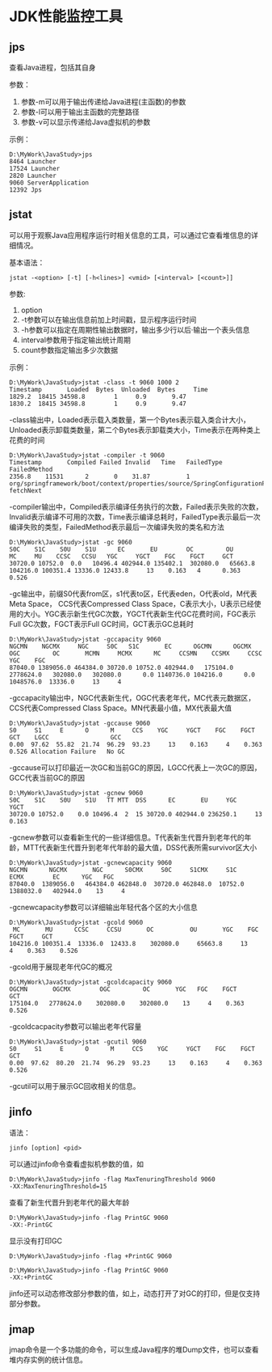 # JDK性能监控工具 #

## jps ##
查看Java进程，包括其自身

参数：

1. 参数-m可以用于输出传递给Java进程(主函数)的参数
2. 参数-l可以用于输出主函数的完整路径
3. 参数-v可以显示传递给Java虚拟机的参数

示例：

	D:\MyWork\JavaStudy>jps		
	8464 Launcher
	17524 Launcher
	2820 Launcher
	9060 ServerApplication
	12392 Jps

## jstat ##
可以用于观察Java应用程序运行时相关信息的工具，可以通过它查看堆信息的详细情况。

基本语法：

`jstat -<option> [-t] [-h<lines>] <vmid> [<interval> [<count>]]`

参数:
1. option
2. -t参数可以在输出信息前加上时间戳，显示程序运行时间
3. -h参数可以指定在周期性输出数据时，输出多少行以后·输出一个表头信息
4. interval参数用于指定输出统计周期
5. count参数指定输出多少次数据

示例：

	D:\MyWork\JavaStudy>jstat -class -t 9060 1000 2
	Timestamp       Loaded  Bytes  Unloaded  Bytes     Time
    1829.2  18415 34598.8        1     0.9       9.47
    1830.2  18415 34598.8        1     0.9       9.47

-class输出中，Loaded表示载入类数量，第一个Bytes表示载入类合计大小，Unloaded表示卸载类数量，第二个Bytes表示卸载类大小，Time表示在两种类上花费的时间

	D:\MyWork\JavaStudy>jstat -compiler -t 9060
	Timestamp       Compiled Failed Invalid   Time   FailedType FailedMethod
    2356.8    11531      2       0    31.87          1 org/springframework/boot/context/properties/source/SpringConfigurationPropertySources$SourcesIterator fetchNext

-compiler输出中，Compiled表示编译任务执行的次数，Failed表示失败的次数，Invalid表示编译不可用的次数，Time表示编译总耗时，FailedType表示最后一次编译失败的类型，FailedMethod表示最后一次编译失败的类名和方法

	D:\MyWork\JavaStudy>jstat -gc 9060
 	S0C    S1C    S0U    S1U      EC       EU        OC         OU       MC     MU    CCSC   CCSU   YGC     YGCT    FGC    FGCT     GCT
	30720.0 10752.0  0.0   10496.4 402944.0 135402.1  302080.0   65663.8   104216.0 100351.4 13336.0 12433.8     13    0.163   4      0.363    0.526

-gc输出中，前缀S0代表from区，s1代表to区，E代表eden，O代表old，M代表Meta Space， CCS代表Compressed Class Space，C表示大小，U表示已经使用的大小。YGC表示新生代GC次数，YGCT代表新生代GC花费时间，FGC表示Full GC次数，FGCT表示Full GC时间，GCT表示GC总耗时

	D:\MyWork\JavaStudy>jstat -gccapacity 9060
 	NGCMN    NGCMX     NGC     S0C   S1C       EC      OGCMN      OGCMX       OGC         OC       MCMN     MCMX      MC     CCSMN    CCSMX     CCSC    YGC    FGC
 	87040.0 1389056.0 464384.0 30720.0 10752.0 402944.0   175104.0  2778624.0   302080.0   302080.0      0.0 1140736.0 104216.0      0.0 1048576.0  13336.0     13     4

-gccapacity输出中，NGC代表新生代，OGC代表老年代，MC代表元数据区，CCS代表Compressed Class Space。MN代表最小值，MX代表最大值

	D:\MyWork\JavaStudy>jstat -gccause 9060
  	S0     S1     E      O      M     CCS    YGC     YGCT    FGC    FGCT     GCT    LGCC                 GCC
  	0.00  97.62  55.82  21.74  96.29  93.23     13    0.163     4    0.363    0.526 Allocation Failure   No GC

-gccause可以打印最近一次GC和当前GC的原因，LGCC代表上一次GC的原因，GCC代表当前GC的原因

	D:\MyWork\JavaStudy>jstat -gcnew 9060
 	S0C    S1C    S0U    S1U   TT MTT  DSS      EC       EU     YGC     YGCT
	30720.0 10752.0    0.0 10496.4  2  15 30720.0 402944.0 236250.1     13    0.163

-gcnew参数可以查看新生代的一些详细信息。T代表新生代晋升到老年代的年龄，MTT代表新生代晋升到老年代年龄的最大值，DSS代表所需survivor区大小

	D:\MyWork\JavaStudy>jstat -gcnewcapacity 9060
  	NGCMN      NGCMX       NGC      S0CMX     S0C     S1CMX     S1C       ECMX        EC      YGC   FGC
   	87040.0  1389056.0   464384.0 462848.0  30720.0 462848.0  10752.0  1388032.0   402944.0    13     4

-gcnewcapacity参数可以详细输出年轻代各个区的大小信息

	D:\MyWork\JavaStudy>jstat -gcold 9060
  	 MC       MU      CCSC     CCSU       OC          OU       YGC    FGC    FGCT     GCT
	104216.0 100351.4  13336.0  12433.8    302080.0     65663.8     13     4    0.363    0.526

-gcold用于展现老年代GC的概况

	D:\MyWork\JavaStudy>jstat -gcoldcapacity 9060
   	OGCMN       OGCMX        OGC         OC       YGC   FGC    FGCT     GCT
   	175104.0   2778624.0    302080.0    302080.0    13     4    0.363    0.526
-gcoldcacpacity参数可以输出老年代容量

	D:\MyWork\JavaStudy>jstat -gcutil 9060
  	S0     S1     E      O      M     CCS    YGC     YGCT    FGC    FGCT     GCT
  	0.00  97.62  80.20  21.74  96.29  93.23     13    0.163     4    0.363    0.526

-gcutil可以用于展示GC回收相关的信息。

## jinfo ##
语法：

`jinfo [option] <pid>`

可以通过jinfo命令查看虚拟机参数的值，如

	D:\MyWork\JavaStudy>jinfo -flag MaxTenuringThreshold 9060
	-XX:MaxTenuringThreshold=15
查看了新生代晋升到老年代的最大年龄

	D:\MyWork\JavaStudy>jinfo -flag PrintGC 9060
	-XX:-PrintGC
显示没有打印GC

	D:\MyWork\JavaStudy>jinfo -flag +PrintGC 9060

	D:\MyWork\JavaStudy>jinfo -flag PrintGC 9060
	-XX:+PrintGC
jinfo还可以动态修改部分参数的值，如上，动态打开了对GC的打印，但是仅支持部分参数。

## jmap ##

jmap命令是一个多功能的命令，可以生成Java程序的堆Dump文件，也可以查看堆内存实例的统计信息。